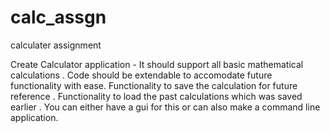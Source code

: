 # calc_assgn
calculater assignment

Create Calculator application -
It should support all basic mathematical calculations .
Code should be extendable to accomodate future functionality with ease.
Functionality to save the calculation for future reference .
Functionality to load the past calculations which was saved earlier .
You can either have a gui for this or can also make a command line application.
